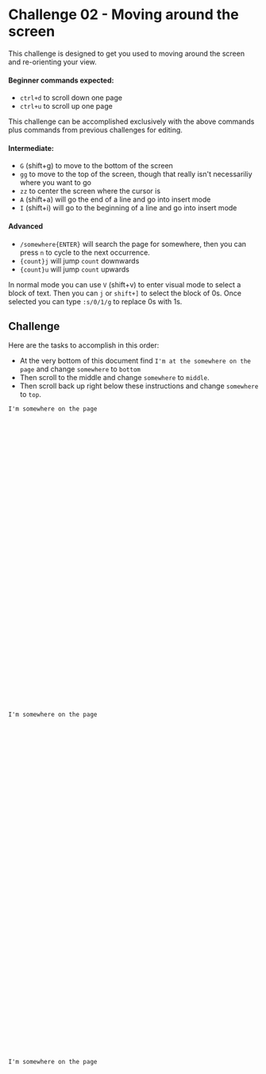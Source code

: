 # Challenge 02 - Moving around the screen

This challenge is designed to get you used to moving around the screen and re-orienting your view.

#### Beginner commands expected:
* `ctrl+d` to scroll down one page
* `ctrl+u` to scroll up one page

This challenge can be accomplished exclusively with the above commands plus commands from previous challenges for editing.

#### Intermediate:
* `G` (shift+g) to move to the bottom of the screen
* `gg` to move to the top of the screen, though that really isn't necessariliy where you want to go
* `zz` to center the screen where the cursor is
* `A` (shift+a) will go the end of a line and go into insert mode
* `I` (shift+i) will go to the beginning of a line and go into insert mode

#### Advanced

* `/somewhere{ENTER}` will search the page for somewhere, then you can press `n` to cycle to the next occurrence.
* `{count}j` will jump `count` downwards
* `{count}u` will jump `count` upwards

In normal mode you can use `V` (shift+v) to enter visual mode to select a block of text.  Then you can `j` or `shift+]` to select the block of 0s.  Once selected you can type `:s/0/1/g` to replace 0s with 1s.

## Challenge

Here are the tasks to accomplish in this order:
* At the very bottom of this document find `I'm at the somewhere on the page` and change `somewhere` to `bottom`
* Then scroll to the middle and change `somewhere` to `middle`.
* Then scroll back up right below these instructions and change `somewhere` to `top`.

```
I'm somewhere on the page











































I'm somewhere on the page

















































I'm somewhere on the page
```